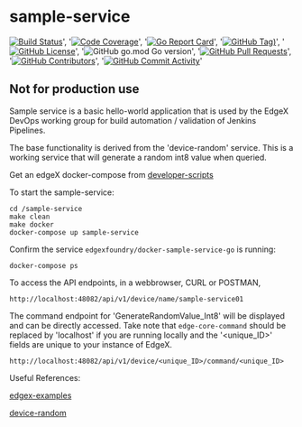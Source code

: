 # sample-service
[![Build Status](https://jenkins.edgexfoundry.org/view/EdgeX%20Foundry%20Project/job/edgexfoundry/job/sample-service/job/master/badge/icon)](https://jenkins.edgexfoundry.org/view/EdgeX%20Foundry%20Project/job/edgexfoundry/job/sample-service/job/master/)', '[![Code Coverage](https://codecov.io/gh/edgexfoundry/sample-service/branch/master/graph/badge.svg?token=QrtB3XMRUl)](https://codecov.io/gh/edgexfoundry/sample-service)', '[![Go Report Card](https://goreportcard.com/badge/github.com/edgexfoundry/sample-service)](https://goreportcard.com/report/github.com/edgexfoundry/sample-service)', '[![GitHub Tag)](https://img.shields.io/github/v/tag/edgexfoundry/sample-service?include_prereleases&sort=semver&label=latest)](https://github.com/edgexfoundry/sample-service/tags)', '[![GitHub License](https://img.shields.io/github/license/edgexfoundry/sample-service)](https://choosealicense.com/licenses/apache-2.0/)', '![GitHub go.mod Go version](https://img.shields.io/github/go-mod/go-version/edgexfoundry/sample-service)', '[![GitHub Pull Requests](https://img.shields.io/github/issues-pr-raw/edgexfoundry/sample-service)](https://github.com/edgexfoundry/sample-service/pulls)', '[![GitHub Contributors](https://img.shields.io/github/contributors/edgexfoundry/sample-service)](https://github.com/edgexfoundry/sample-service/contributors)', '[![GitHub Commit Activity](https://img.shields.io/github/commit-activity/m/edgexfoundry/sample-service)](https://github.com/edgexfoundry/sample-service/commits)'

## Not for production use
Sample service is a basic hello-world application that is used by the EdgeX DevOps working group for build automation / validation of Jenkins Pipelines.

The base functionality is derived from the 'device-random' service. This is a working service that will generate a random int8 value when queried.

Get an edgeX docker-compose from [developer-scripts](https://github.com/edgexfoundry/developer-scripts/tree/master/releases)


To start the sample-service:
```
cd /sample-service
make clean
make docker
docker-compose up sample-service
```

Confirm the service `edgexfoundry/docker-sample-service-go` is running:
```
docker-compose ps
```

To access the API endpoints, in a webbrowser, CURL or POSTMAN,
```
http://localhost:48082/api/v1/device/name/sample-service01
```
The command endpoint for 'GenerateRandomValue_Int8' will be displayed and can be directly accessed. Take note that `edge-core-command` should be replaced by 'localhost' if you are running locally and the '<unique_ID>' fields are unique to your instance of EdgeX.
```
http://localhost:48082/api/v1/device/<unique_ID>/command/<unique_ID>
```

Useful References:

[edgex-examples](https://github.com/edgexfoundry/edgex-examples)

[device-random](https://github.com/edgexfoundry/device-random)
